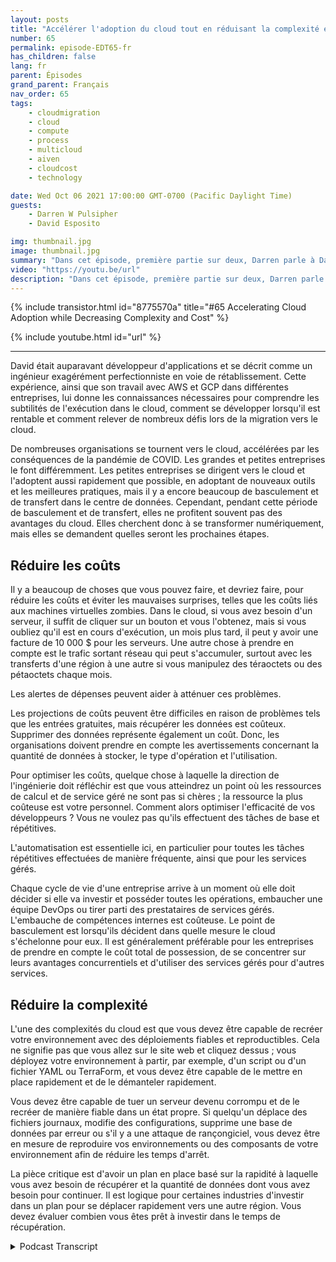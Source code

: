 ```yaml
---
layout: posts
title: "Accélérer l'adoption du cloud tout en réduisant la complexité et les coûts."
number: 65
permalink: episode-EDT65-fr
has_children: false
lang: fr
parent: Épisodes
grand_parent: Français
nav_order: 65
tags:
    - cloudmigration
    - cloud
    - compute
    - process
    - multicloud
    - aiven
    - cloudcost
    - technology

date: Wed Oct 06 2021 17:00:00 GMT-0700 (Pacific Daylight Time)
guests:
    - Darren W Pulsipher
    - David Esposito

img: thumbnail.jpg
image: thumbnail.jpg
summary: "Dans cet épisode, première partie sur deux, Darren parle à David Esposito, Architecte de solutions mondiales chez Aiven, de l'accélération de l'adoption du cloud tout en réduisant la complexité et les coûts."
video: "https://youtu.be/url"
description: "Dans cet épisode, première partie sur deux, Darren parle à David Esposito, Architecte de solutions mondiales chez Aiven, de l'accélération de l'adoption du cloud tout en réduisant la complexité et les coûts."
---
```


<div>
{% include transistor.html id="8775570a" title="#65 Accelerating Cloud Adoption while Decreasing Complexity and Cost" %}

{% include youtube.html id="url" %}
</div>

---

David était auparavant développeur d'applications et se décrit comme un ingénieur exagérément perfectionniste en voie de rétablissement. Cette expérience, ainsi que son travail avec AWS et GCP dans différentes entreprises, lui donne les connaissances nécessaires pour comprendre les subtilités de l'exécution dans le cloud, comment se développer lorsqu'il est rentable et comment relever de nombreux défis lors de la migration vers le cloud.

De nombreuses organisations se tournent vers le cloud, accélérées par les conséquences de la pandémie de COVID. Les grandes et petites entreprises le font différemment. Les petites entreprises se dirigent vers le cloud et l'adoptent aussi rapidement que possible, en adoptant de nouveaux outils et les meilleures pratiques, mais il y a encore beaucoup de basculement et de transfert dans le centre de données. Cependant, pendant cette période de basculement et de transfert, elles ne profitent souvent pas des avantages du cloud. Elles cherchent donc à se transformer numériquement, mais elles se demandent quelles seront les prochaines étapes.

## Réduire les coûts

Il y a beaucoup de choses que vous pouvez faire, et devriez faire, pour réduire les coûts et éviter les mauvaises surprises, telles que les coûts liés aux machines virtuelles zombies. Dans le cloud, si vous avez besoin d'un serveur, il suffit de cliquer sur un bouton et vous l'obtenez, mais si vous oubliez qu'il est en cours d'exécution, un mois plus tard, il peut y avoir une facture de 10 000 $ pour les serveurs. Une autre chose à prendre en compte est le trafic sortant réseau qui peut s'accumuler, surtout avec les transferts d'une région à une autre si vous manipulez des téraoctets ou des pétaoctets chaque mois.

Les alertes de dépenses peuvent aider à atténuer ces problèmes.

Les projections de coûts peuvent être difficiles en raison de problèmes tels que les entrées gratuites, mais récupérer les données est coûteux. Supprimer des données représente également un coût. Donc, les organisations doivent prendre en compte les avertissements concernant la quantité de données à stocker, le type d'opération et l'utilisation.

Pour optimiser les coûts, quelque chose à laquelle la direction de l'ingénierie doit réfléchir est que vous atteindrez un point où les ressources de calcul et de service géré ne sont pas si chères ; la ressource la plus coûteuse est votre personnel. Comment alors optimiser l'efficacité de vos développeurs ? Vous ne voulez pas qu'ils effectuent des tâches de base et répétitives.

L'automatisation est essentielle ici, en particulier pour toutes les tâches répétitives effectuées de manière fréquente, ainsi que pour les services gérés.

Chaque cycle de vie d'une entreprise arrive à un moment où elle doit décider si elle va investir et posséder toutes les opérations, embaucher une équipe DevOps ou tirer parti des prestataires de services gérés. L'embauche de compétences internes est coûteuse. Le point de basculement est lorsqu'ils décident dans quelle mesure le cloud s'échelonne pour eux. Il est généralement préférable pour les entreprises de prendre en compte le coût total de possession, de se concentrer sur leurs avantages concurrentiels et d'utiliser des services gérés pour d'autres services.

## Réduire la complexité

L'une des complexités du cloud est que vous devez être capable de recréer votre environnement avec des déploiements fiables et reproductibles. Cela ne signifie pas que vous allez sur le site web et cliquez dessus ; vous déployez votre environnement à partir, par exemple, d'un script ou d'un fichier YAML ou TerraForm, et vous devez être capable de le mettre en place rapidement et de le démanteler rapidement.

Vous devez être capable de tuer un serveur devenu corrompu et de le recréer de manière fiable dans un état propre. Si quelqu'un déplace des fichiers journaux, modifie des configurations, supprime une base de données par erreur ou s'il y a une attaque de rançongiciel, vous devez être en mesure de reproduire vos environnements ou des composants de votre environnement afin de réduire les temps d'arrêt.

La pièce critique est d'avoir un plan en place basé sur la rapidité à laquelle vous avez besoin de récupérer et la quantité de données dont vous avez besoin pour continuer. Il est logique pour certaines industries d'investir dans un plan pour se déplacer rapidement vers une autre région. Vous devez évaluer combien vous êtes prêt à investir dans le temps de récupération.



<details>
<summary> Podcast Transcript </summary>

<p></p>

</details>
